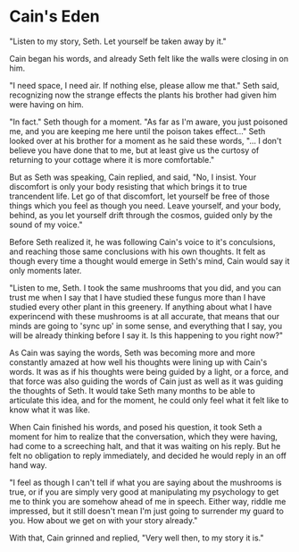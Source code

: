# Cain's Eden

"Listen to my story, Seth. Let yourself be taken away by it."

Cain began his words, and already Seth felt like the walls were closing in on
him.

"I need space, I need air. If nothing else, please allow me that." Seth said,
recognizing now the strange effects the plants his brother had given him were
having on him.

"In fact." Seth though for a moment. "As far as I'm aware, you just poisoned
me, and you are keeping me here until the poison takes effect..." Seth looked
over at his brother for a moment as he said these words, "... I don't believe
you have done that to me, but at least give us the curtosy of returning to your
cottage where it is more comfortable."

But as Seth was speaking, Cain replied, and said, "No, I insist. Your
discomfort is only your body resisting that which brings it to true trancendent
life. Let go of that discomfort, let yourself be free of those things which you
feel as though you need. Leave yourself, and your body, behind, as you let
yourself drift through the cosmos, guided only by the sound of my voice."

Before Seth realized it, he was following Cain's voice to it's conculsions, and
reaching those same conclusions with his own thoughts. It felt as though every
time a thought would emerge in Seth's mind, Cain would say it only moments
later.

"Listen to me, Seth. I took the same mushrooms that you did, and you can trust
me when I say that I have studied these fungus more than I have studied every
other plant in this greenery. If anything about what I have experincend with
these mushrooms is at all accurate, that means that our minds are going to
'sync up' in some sense, and everything that I say, you will be already
thinking before I say it. Is this happening to you right now?"

As Cain was saying the words, Seth was becoming more and more constantly amazed
at how well his thoughts were lining up with Cain's words. It was as if his
thoughts were being guided by a light, or a force, and that force was also
guiding the words of Cain just as well as it was guiding the thoughts of Seth.
It would take Seth many months to be able to articulate this idea, and for the
moment, he could only feel what it felt like to know what it was like.

When Cain finished his words, and posed his question, it took Seth a moment for
him to realize that the conversation, which they were having, had come to a
screeching halt, and that it was waiting on his reply. But he felt no
obligation to reply immediately, and decided he would reply in an off hand way.

"I feel as though I can't tell if what you are saying about the mushrooms is
true, or if you are simply very good at manipulating my psychology to get me to
think you are somehow ahead of me in speech. Either way, riddle me impressed,
but it still doesn't mean I'm just going to surrender my guard to you. How
about we get on with your story already."

With that, Cain grinned and replied, "Very well then, to my story it is."


